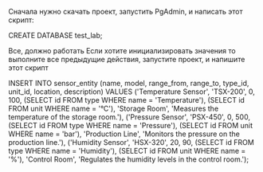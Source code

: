 Сначала нужно скачать проект, запустить PgAdmin, и написать этот скрипт:

CREATE DATABASE test_lab;

Все, должно работать
Если хотите инициализировать значения то выполните все предыдущие действия, запустите проект, и напишите этот скрипт 

INSERT INTO sensor_entity (name, model, range_from, range_to, type_id, unit_id, location, description) VALUES
('Temperature Sensor', 'TSX-200', 0, 100, (SELECT id FROM type WHERE name = 'Temperature'), (SELECT id FROM unit WHERE name = '°C'), 'Storage Room', 'Measures the temperature of the storage room.'),
('Pressure Sensor', 'PSX-450', 0, 500, (SELECT id FROM type WHERE name = 'Pressure'), (SELECT id FROM unit WHERE name = 'bar'), 'Production Line', 'Monitors the pressure on the production line.'),
('Humidity Sensor', 'HSX-320', 20, 90, (SELECT id FROM type WHERE name = 'Humidity'), (SELECT id FROM unit WHERE name = '%'), 'Control Room', 'Regulates the humidity levels in the control room.');


